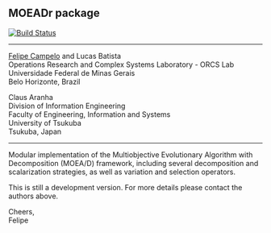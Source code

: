 ## MOEADr package
[![Build Status](https://travis-ci.org/fcampelo/MOEADr.png)](https://travis-ci.org/fcampelo/MOEADr)  
***
[Felipe Campelo](mailto:fcampelo@ufmg.br) and Lucas Batista  
Operations Research and Complex Systems Laboratory - ORCS Lab  
Universidade Federal de Minas Gerais  
Belo Horizonte, Brazil

  
Claus Aranha  
Division of Information Engineering  
Faculty of Engineering, Information and Systems  
University of Tsukuba  
Tsukuba, Japan
***


Modular implementation of the Multiobjective Evolutionary Algorithm with Decomposition (MOEA/D) framework, including several decomposition and scalarization strategies, as well as variation and selection operators.

This is still a development version. For more details please contact the authors above.

Cheers,  
Felipe

